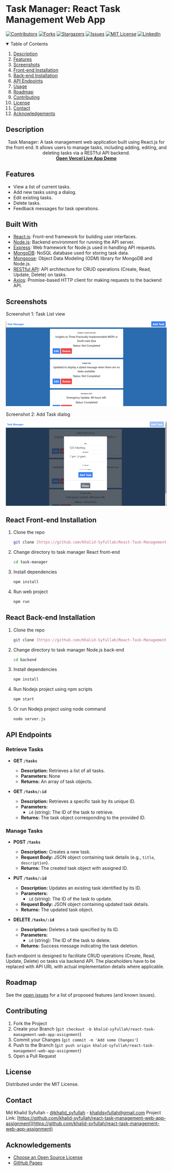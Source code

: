 # Task Manager: React Task Management Web App

[![Contributors][contributors-shield]][contributors-url]
[![Forks][forks-shield]][forks-url]
[![Stargazers][stars-shield]][stars-url]
[![Issues][issues-shield]][issues-url]
[![MIT License][license-shield]][license-url]
[![LinkedIn][linkedin-shield]][linkedin-url]

<!-- TABLE OF CONTENTS -->
<details open="open">
  <summary>Table of Contents</summary>
  <ol>
    <li><a href="#description">Description</a></li>
    <li><a href="#features">Features</a></li>
    <li><a href="#screenshots">Screenshots</a></li>
    <li><a href="#react-front-end-installation">Front-end Installation</a></li>
    <li><a href="#nodejs-back-end-installation">Back-end Installation</a></li>
    <li><a href="#api-endpoints">API Endpoints</a></li>
    <li><a href="#usage">Usage</a></li>
    <li><a href="#roadmap">Roadmap</a></li>
    <li><a href="#contributing">Contributing</a></li>
    <li><a href="#license">License</a></li>
    <li><a href="#contact">Contact</a></li>
    <li><a href="#acknowledgements">Acknowledgements</a></li>
  </ol>
</details>


## Description

<p align="center">
    Task Manager: A task management web application built using React.js for the front end. It allows users to manage tasks, including adding, editing, and deleting tasks via a RESTful API backend.
    <br />
    <a href="https://task-manager-e825j7k9u-khalid-syfullahs-projects.vercel.app"><strong>Open Vercel Live App Demo</strong></a>
    <br />
</p>

## Features
- View a list of current tasks.
- Add new tasks using a dialog.
- Edit existing tasks.
- Delete tasks.
- Feedback messages for task operations.


## Built With

* [React.js](https://reactjs.org/): Front-end framework for building user interfaces.
* [Node.js](https://nodejs.org/): Backend environment for running the API server.
* [Express](https://expressjs.com/): Web framework for Node.js used in handling API requests.
* [MongoDB](https://www.mongodb.com/): NoSQL database used for storing task data.
* [Mongoose](https://mongoosejs.com/): Object Data Modeling (ODM) library for MongoDB and Node.js.
* [RESTful API](https://restfulapi.net/): API architecture for CRUD operations (Create, Read, Update, Delete) on tasks.
* [Axios](https://axios-http.com/): Promise-based HTTP client for making requests to the backend API.


## Screenshots

Screenshot 1: Task List view

![Task List](screenshots/task-list.png)

Screenshot 2: Add Task dialog

![Add Task](screenshots/add-task.png)


## React Front-end Installation

1. Clone the repo
   ```sh
   git clone [https://github.com/Khalid-Syfullah/React-Task-Management-Web-App-Assignment.git](https://github.com/Khalid-Syfullah/React-Task-Management-Web-App-Assignment.git)


2. Change directory to task manager React front-end
   ```sh
   cd task-manager

3. Install dependencies
   ```sh
   npm install

4. Run web project
   ```sh
   npm run


## React Back-end Installation

1. Clone the repo
   ```sh
   git clone [https://github.com/Khalid-Syfullah/React-Task-Management-Web-App-Assignment.git](https://github.com/Khalid-Syfullah/React-Task-Management-Web-App-Assignment.git)


2. Change directory to task manager Node.js back-end
   ```sh
   cd backend

3. Install dependencies
   ```sh
   npm install

4. Run Nodejs project using npm scripts
   ```sh
   npm start

5. Or run  Nodejs project using node command
   ```sh
   node server.js


## API Endpoints

### Retrieve Tasks

- **GET `/tasks`**
  - **Description:** Retrieves a list of all tasks.
  - **Parameters:** None
  - **Returns:** An array of task objects.

- **GET `/tasks/:id`**
  - **Description:** Retrieves a specific task by its unique ID.
  - **Parameters:**
    - `id` (string): The ID of the task to retrieve.
  - **Returns:** The task object corresponding to the provided ID.

### Manage Tasks

- **POST `/tasks`**
  - **Description:** Creates a new task.
  - **Request Body:** JSON object containing task details (e.g., `title`, `description`).
  - **Returns:** The created task object with assigned ID.

- **PUT `/tasks/:id`**
  - **Description:** Updates an existing task identified by its ID.
  - **Parameters:**
    - `id` (string): The ID of the task to update.
  - **Request Body:** JSON object containing updated task details.
  - **Returns:** The updated task object.

- **DELETE `/tasks/:id`**
  - **Description:** Deletes a task specified by its ID.
  - **Parameters:**
    - `id` (string): The ID of the task to delete.
  - **Returns:** Success message indicating the task deletion.

Each endpoint is designed to facilitate CRUD operations (Create, Read, Update, Delete) on tasks via  backend API. The placeholders have to be replaced with API URL with actual implementation details where applicable.



<!-- ROADMAP -->
## Roadmap

See the [open issues](https://github.com/khalid-syfullah/react-task-management-web-app-assignment/issues) for a list of proposed features (and known issues).



<!-- CONTRIBUTING -->
## Contributing

1. Fork the Project
2. Create your Branch (`git checkout -b khalid-syfullah/react-task-management-web-app-assignment`)
3. Commit your Changes (`git commit -m 'Add some Changes'`)
4. Push to the Branch (`git push origin khalid-syfullah/react-task-management-web-app-assignment`)
5. Open a Pull Request



<!-- LICENSE -->
## License

Distributed under the MIT License. 


<!-- CONTACT -->
## Contact

Md Khalid Syfullah - [@khalid_syfullah](https://twitter.com/khalid_syfullah) - khalidsyfullah@gmail.com
Project Link: [https://github.com/khalid-syfullah/react-task-management-web-app-assignment](https://github.com/khalid-syfullah/react-task-management-web-app-assignment)



<!-- ACKNOWLEDGEMENTS -->
## Acknowledgements
* [Choose an Open Source License](https://choosealicense.com)
* [GitHub Pages](https://pages.github.com)

[contributors-shield]: https://img.shields.io/static/v1?label=Contributors&message=2&color=red
[contributors-url]: https://github.com/khalid-syfullah//react-task-management-web-app-assignment/graphs/contributors 
[forks-shield]: https://img.shields.io/static/v1?label=Forks&message=1&color=green
[forks-url]: https://github.com/khalid-syfullah/react-task-management-web-app-assignment/network/members
[stars-shield]: https://img.shields.io/static/v1?label=Stars&message=1&color=blue
[stars-url]: https://github.com/khalid-syfullah/react-task-management-web-app-assignment/stargazers
[issues-shield]: https://img.shields.io/static/v1?label=Issues&message=0&color=yellow
[issues-url]: https://github.com/khalid-syfullah/react-task-management-web-app-assignment/issues
[license-shield]: https://img.shields.io/static/v1?label=Licenses&message=0&color=purple
[license-url]: https://github.com/khalid-syfullah/react-task-management-web-app-assignment/blob/master/LICENSE.txt
[linkedin-shield]: https://img.shields.io/static/v1?label=LinkedIn&message=Khalid-Syfullah&logo=linkedin
[linkedin-url]: https://bd.linkedin.com/in/khalid-syfullah
